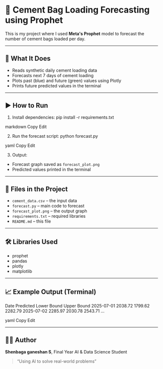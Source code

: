 # 🧱 Cement Bag Loading Forecasting using Prophet

This is my  project where I used **Meta's Prophet** model to forecast the number of cement bags loaded per day.

---

## 📌 What It Does

- Reads synthetic daily cement loading data  
- Forecasts next 7 days of cement loading  
- Plots past (blue) and future (green) values using Plotly  
- Prints future predicted values in the terminal  

---

## ▶️ How to Run

1. Install dependencies:
pip install -r requirements.txt

markdown
Copy
Edit

2. Run the forecast script:
python forecast.py

yaml
Copy
Edit

3. Output:
- Forecast graph saved as `forecast_plot.png`
- Predicted values printed in the terminal

---

## 📁 Files in the Project

- `cement_data.csv` – the input data  
- `forecast.py` – main code to forecast  
- `forecast_plot.png` – the output graph  
- `requirements.txt` – required libraries  
- `README.md` – this file  

---

## 🛠 Libraries Used

- prophet  
- pandas  
- plotly  
- matplotlib  

---

## 📈 Example Output (Terminal)
Date Predicted Lower Bound Upper Bound
2025-07-01 2038.72 1799.62 2282.79
2025-07-02 2285.97 2030.78 2543.71
...

yaml
Copy
Edit

---

## 🙋‍♂️ Author

**Shenbaga ganeshan S**, Final Year AI & Data Science Student  
> “Using AI to solve real-world problems” 